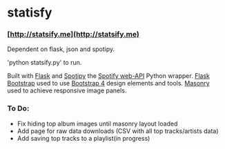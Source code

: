 # statisfy
### [http://statsify.me](http://statsify.me)
Dependent on flask, json and spotipy.

'python statsify.py' to run.

Built with [Flask](http://flask.pocoo.org/) and [Spotipy]() the [Spotify web-API](https://developer.spotify.com/web-api/) Python wrapper.
[Flask Bootstrap](https://pythonhosted.org/Flask-Bootstrap/) used to use [Bootstrap 4](http://getbootstrap.com/) design elements and tools.
[Masonry](https://masonry.desandro.com/) used to achieve responsive image panels.

### To Do:
- Fix hiding top album images until masonry layout loaded
- Add page for raw data downloads (CSV with all top tracks/artists data)
- Add saving top tracks to a playlist(in progress)
